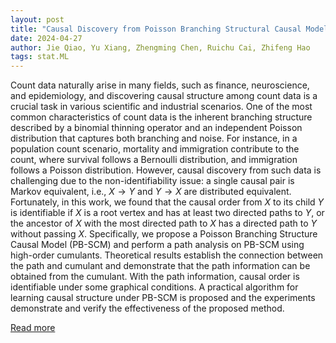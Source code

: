 ```yaml
---
layout: post
title: "Causal Discovery from Poisson Branching Structural Causal Model Using High-Order Cumulant with Path Analysis"
date: 2024-04-27
author: Jie Qiao, Yu Xiang, Zhengming Chen, Ruichu Cai, Zhifeng Hao
tags: stat.ML
---
```


Count data naturally arise in many fields, such as finance, neuroscience, and epidemiology, and discovering causal structure among count data is a crucial task in various scientific and industrial scenarios. One of the most common characteristics of count data is the inherent branching structure described by a binomial thinning operator and an independent Poisson distribution that captures both branching and noise. For instance, in a population count scenario, mortality and immigration contribute to the count, where survival follows a Bernoulli distribution, and immigration follows a Poisson distribution. However, causal discovery from such data is challenging due to the non-identifiability issue: a single causal pair is Markov equivalent, i.e., $X\rightarrow Y$ and $Y\rightarrow X$ are distributed equivalent. Fortunately, in this work, we found that the causal order from $X$ to its child $Y$ is identifiable if $X$ is a root vertex and has at least two directed paths to $Y$, or the ancestor of $X$ with the most directed path to $X$ has a directed path to $Y$ without passing $X$. Specifically, we propose a Poisson Branching Structure Causal Model (PB-SCM) and perform a path analysis on PB-SCM using high-order cumulants. Theoretical results establish the connection between the path and cumulant and demonstrate that the path information can be obtained from the cumulant. With the path information, causal order is identifiable under some graphical conditions. A practical algorithm for learning causal structure under PB-SCM is proposed and the experiments demonstrate and verify the effectiveness of the proposed method.

[Read more](https://arxiv.org/abs/2403.16523)